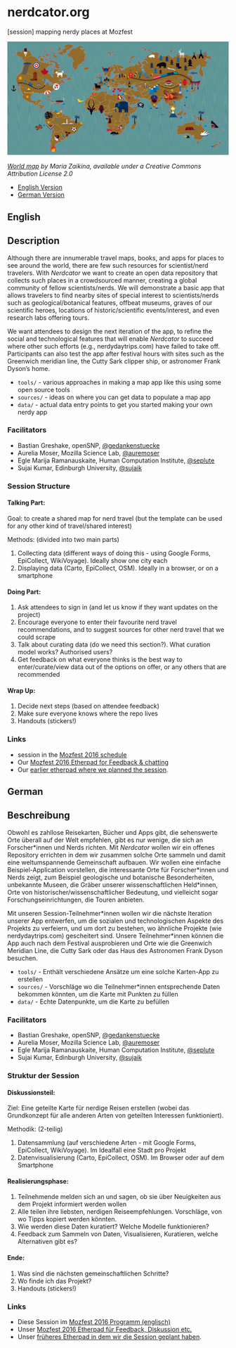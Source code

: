 # nerdcator.org
[session] mapping nerdy places at Mozfest

![WorldMap](images/world.jpg)

*[World map](http://farm8.staticflickr.com/7123/7105972961_c17a3f75f6_b.jpg) by Maria Zaikina, available under a Creative Commons Attribution License 2.0*

* [English Version](#english)
* [German Version](#german)

## English

## Description

Although there are innumerable travel maps, books, and apps for places to see around the world, there are few such resources for scientist/nerd travelers. With *Nerdcator* we want to create an open data repository that collects such places in a crowdsourced manner, creating a global community of fellow scientists/nerds. We will demonstrate a basic app that allows travelers to find nearby sites of special interest to scientists/nerds such as geological/botanical features, offbeat museums, graves of our scientific heroes, locations of historic/scientific events/interest, and even research labs offering tours.

We want attendees to design the next iteration of the app, to refine the social and technological features that will enable *Nerdcator* to succeed where other such efforts (e.g., nerdydaytrips.com) have failed to take off. Participants can also test the app after festival hours with sites such as the Greenwich meridian line, the Cutty Sark clipper ship, or astronomer Frank Dyson’s home.

* `tools/` - various approaches in making a map app like this using some open source tools
* `sources/` - ideas on where you can get data to populate a map app
* `data/` - actual data entry points to get you started making your own nerdy app

### Facilitators

* Bastian Greshake, openSNP, [@gedankenstuecke](https://twitter.com/gedankenstuecke)
* Aurelia Moser, Mozilla Science Lab, [@auremoser](https://twitter.com/auremoser)
* Egle Marija Ramanauskaite, Human Computation Institute, [@seplute](https://twitter.com/seplute)
* Sujai Kumar, Edinburgh University, [@sujaik](https://twitter.com/sujaik)

### Session Structure

#### Talking Part:

Goal: to create a shared map for nerd travel (but the template can be used for any other kind of travel/shared interest)

Methods: (divided into two main parts)

1. Collecting data (different ways of doing this - using Google Forms, EpiCollect, WikiVoyage). Ideally show one city each
2. Displaying data (Carto, EpiCollect, OSM). Ideally in a browser, or on a smartphone

#### Doing Part:

1. Ask attendees to sign in (and let us know if they want updates on the project)
2. Encourage everyone to enter their favourite nerd travel recommendations, and to suggest sources for other nerd travel that we could scrape
3. Talk about curating data (do we need this section?). What curation model works? Authorised users?
4. Get feedback on what everyone thinks is the best way to enter/curate/view data out of the options on offer, or any others that are recommended

#### Wrap Up:

1. Decide next steps (based on attendee feedback)
2. Make sure everyone knows where the repo lives
3. Handouts (stickers!)

### Links

* session in the [Mozfest 2016 schedule](https://app.mozillafestival.org/#_session-443)
* Our [Mozfest 2016 Etherpad for Feedback & chatting](https://public.etherpad-mozilla.org/p/mozfest-2016-nerdcator---crowdsourced-maps-for-ner)
* Our [earlier etherpad where we planned the session](https://gedankenstuecke.piratenpad.de/nerdcator).

## German

## Beschreibung
Obwohl es zahllose Reisekarten, Bücher und Apps gibt, die sehenswerte Orte überall auf der Welt empfehlen, gibt es nur wenige, die sich an Forscher\*innen und Nerds richten. Mit *Nerdcator* wollen wir ein offenes Repository errichten in dem wir zusammen solche Orte sammeln und damit eine weltumspannende Gemeinschaft aufbauen. Wir wollen eine einfache Beispiel-Application vorstellen, die interessante Orte für Forscher\*innen und Nerds zeigt, zum Beispiel geologische und botanische Besonderheiten, unbekannte Museen, die Gräber unserer wissenschaftlichen Held\*innen, Orte von historischer/wissenschaftlicher Bedeutung, und vielleicht sogar Forschungseinrichtungen, die Touren anbieten.

Mit unseren Session-Teilnehmer\*innen wollen wir die nächste Iteration unserer App entwerfen, um die sozialen und technologischen Aspekte des Projekts zu verfeiern, und um dort zu bestehen, wo ähnliche Projekte (wie nerdydaytrips.com) gescheitert sind. Unsere Teilnehmer\*innen können die App auch nach dem Festival ausprobieren und Orte wie die Greenwich Meridian Line, die Cutty Sark oder das Haus des Astronomen Frank Dyson besuchen.

* `tools/` - Enthält verschiedene Ansätze um eine solche Karten-App zu erstellen
* `sources/` - Vorschläge wo die Teilnehmer\*innen entsprechende Daten bekommen könnten, um die Karte mit Punkten zu füllen
* `data/` - Echte Datenpunkte, um die Karte zu befüllen

### Facilitators

* Bastian Greshake, openSNP, [@gedankenstuecke](https://twitter.com/gedankenstuecke)
* Aurelia Moser, Mozilla Science Lab, [@auremoser](https://twitter.com/auremoser)
* Egle Marija Ramanauskaite, Human Computation Institute, [@seplute](https://twitter.com/seplute)
* Sujai Kumar, Edinburgh University, [@sujaik](https://twitter.com/sujaik)

### Struktur der Session

#### Diskussionsteil:

Ziel: Eine geteilte Karte für nerdige Reisen erstellen (wobei das Grundkonzept für alle anderen Arten von geteilten Interessen funktioniert).

Methodik: (2-teilig)

1. Datensammlung (auf verschiedene Arten - mit Google Forms, EpiCollect, WikiVoyage). Im Idealfall eine Stadt pro Projekt
2. Datenvisualisierung (Carto, EpiCollect, OSM). Im Browser oder auf dem Smartphone

#### Realisierungsphase:

1. Teilnehmende melden sich an und sagen, ob sie über Neuigkeiten aus dem Projekt informiert werden wollen
2. Alle teilen ihre liebsten, nerdigen Reiseempfehlungen. Vorschläge, von wo Tipps kopiert werden könnten.
3. Wie werden diese Daten kuratiert? Welche Modelle funktionieren?
4. Feedback zum Sammeln von Daten, Visualisieren, Kuratieren, welche Alternativen gibt es?

#### Ende:

1. Was sind die nächsten gemeinschaftlichen Schritte?
2. Wo finde ich das Projekt?
3. Handouts (stickers!)

### Links

* Diese Session im [Mozfest 2016 Programm (englisch)](https://app.mozillafestival.org/#_session-443)
* Unser [Mozfest 2016 Etherpad für Feedback, Diskussion etc.](https://public.etherpad-mozilla.org/p/mozfest-2016-nerdcator---crowdsourced-maps-for-ner)
* Unser [früheres Etherpad in dem wir die Session geplant haben](https://gedankenstuecke.piratenpad.de/nerdcator).
